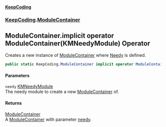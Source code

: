 #### [KeepCoding](index.md 'index')
### [KeepCoding](KeepCoding.md 'KeepCoding').[ModuleContainer](ModuleContainer.md 'KeepCoding.ModuleContainer')
## ModuleContainer.implicit operator ModuleContainer(KMNeedyModule) Operator
Creates a new instance of [ModuleContainer](ModuleContainer.md 'KeepCoding.ModuleContainer') where [Needy](ModuleContainer.Needy.md 'KeepCoding.ModuleContainer.Needy') is defined.  
```csharp
public static KeepCoding.ModuleContainer implicit operator ModuleContainer(KMNeedyModule needy);
```
#### Parameters
<a name='KeepCoding.ModuleContainer.op_ImplicitKeepCoding.ModuleContainer(KMNeedyModule).needy'></a>
`needy` [KMNeedyModule](https://docs.microsoft.com/en-us/dotnet/api/KMNeedyModule 'KMNeedyModule')  
The needy module to create a new [ModuleContainer](ModuleContainer.md 'KeepCoding.ModuleContainer') of.
  
#### Returns
[ModuleContainer](ModuleContainer.md 'KeepCoding.ModuleContainer')  
A [ModuleContainer](ModuleContainer.md 'KeepCoding.ModuleContainer') with parameter [needy](ModuleContainer.op_Implicit.WSG265tJxI41JmP0.rn8Tw.md#KeepCoding.ModuleContainer.op_ImplicitKeepCoding.ModuleContainer(KMNeedyModule).needy 'KeepCoding.ModuleContainer.op_Implicit KeepCoding.ModuleContainer(KMNeedyModule).needy').

